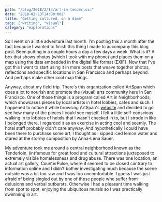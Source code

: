```yaml
---
path: "/blog/2018/2/13/art-in-tenderloin"
date: "2018-02-13T14:00:00Z"
title: "Getting cultured, on a dime"
tags: ["writing", "visual"]
category: "explorations"
---
```


<div replace-with="PhotoMap2" props="ArtInTenderloin"></div>

So I went on a little adventure last month. I'm posting this a month after the fact because I wanted to finish this thing I made to accompany this blog post. Been putting in a couple hours a day a few days a week. What is it? A box that shows photos (which I took with my phone) and places them on a map using the data embedded in the digital file format (EXIF). Now that I've got this I want to start using it in more posts that weave together photos, reflections and specific locations in San Francisco and perhaps beyond. And perhaps make other cool map things.


Anyway, about my field trip. There's this organization called ArtSpan which does a lot to nourish and promote the (visual) arts community here in San Francisco. One of those things is a program called Art in Neighborhoods, which showcases pieces by local artists in hotel lobbies, cafes and such. I happened to notice it while browsing ArtSpan's [website](https://www.artspan.org/home) and decided to go see how many of the pieces I could see myself. I felt a little self-conscious walking in to lobbies of hotels that I wasn't checked in to, but I strode in like I belonged there. I regarded it as an exercise in acting cool and seemly. The hotel staff probably didn't care anyway. And hypothetically I could have been there to purchase some art, I thought as I sipped iced lemon water and stared at the stormy composition by Anna-Lena Sauer.

My adventure took me around a central neighborhood known as the Tenderloin, (in)famous for great food and cultural attractions juxtaposed to extremely visible homelessness and drug abuse. There was one location, an actual art gallery, CounterPulse, where it seemed to be closed contrary to information online and I didn't bother investigating much because the scene outside was a bit too raw and I was too uncomfortable. I guess I was just afraid of being singled out by one of those people who suffer from delusions and verbal outbursts. Otherwise I had a pleasant time walking from spot to spot, enjoying the ubiquitous murals so I was practically swimming in art.

